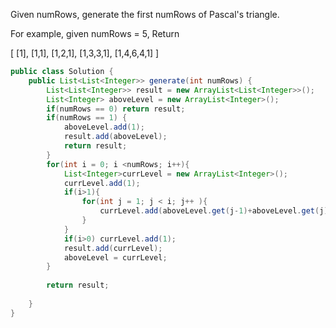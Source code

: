 Given numRows, generate the first numRows of Pascal's triangle.

For example, given numRows = 5,
Return

[
     [1],
    [1,1],
   [1,2,1],
  [1,3,3,1],
 [1,4,6,4,1]
]

```java
public class Solution {
    public List<List<Integer>> generate(int numRows) {
        List<List<Integer>> result = new ArrayList<List<Integer>>();
        List<Integer> aboveLevel = new ArrayList<Integer>();
        if(numRows == 0) return result;
        if(numRows == 1) {
            aboveLevel.add(1);
            result.add(aboveLevel);
            return result;
        }
        for(int i = 0; i <numRows; i++){
            List<Integer>currLevel = new ArrayList<Integer>();
            currLevel.add(1);
            if(i>1){
                for(int j = 1; j < i; j++ ){
                    currLevel.add(aboveLevel.get(j-1)+aboveLevel.get(j));
                }
            }
            if(i>0) currLevel.add(1);
            result.add(currLevel);
            aboveLevel = currLevel;
        }
        
        return result;
        
    }
}
```